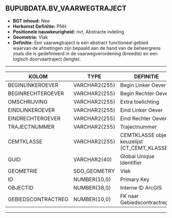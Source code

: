 ﻿## BUPUBDATA.BV_VAARWEGTRAJECT


* __BGT inhoud:__ Nee
* __Herkomst Definitie:__ PNH
* __Positionele nauwkeurigheid:__ nvt, Abstracte indeling
* __Geometrie:__ Vlak
* __Definitie:__
Een vaarwegtraject is een abstract functioneel gebied waarvan
de afmetingen zijn bepaald aan de hand van de beheergrens zoals
die is gedefinieerd in de vaarwegverordening (breedte) en een
logisch doorvaartraject (lengte).




***

|KOLOM                               |TYPE              |DEFINITIE|
|------                              |----              |-----    |
|BEGINLINKEROEVER                    |VARCHAR2(255)     |Begin Linker Oever|
|BEGINRECHTEROEVER                   |VARCHAR2(255)     |Begin Rechter Oever|
|OMSCHRIJVING                        |VARCHAR2(255)     |Extra toelichting|
|EINDLINKEROEVER                     |VARCHAR2(255)     |Eind Linker Oever|
|EINDRECHTEROEVER                    |VARCHAR2(255)     |Eind Rechter Oever|
|TRAJECTNUMMER                       |VARCHAR2(255)     |Trajectnummer|
|CEMTKLASSE                          |VARCHAR2(255)     |CEMTKLASSE object, keuzelijst [CT_CEMT_KLASSE]|
|GUID                                |VARCHAR2(40)      |Global Unique Identifier|
|GEOMETRIE                           |SDO_GEOMETRY      |Vlak|
|ID                                  |NUMBER(10,0)      |Primary Key|
|OBJECTID                            |NUMBER(38,0)      |Interne ID ArcGIS|
|GEBIEDSCONTRACTREG                  |NUMBER(10,0)      |FK naar Gebiedscontractregio|

***

